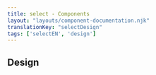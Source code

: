 ```yaml
---
title: select - Components
layout: "layouts/component-documentation.njk"
translationKey: "selectDesign"
tags: ['selectEN', 'design']
---
```


## Design